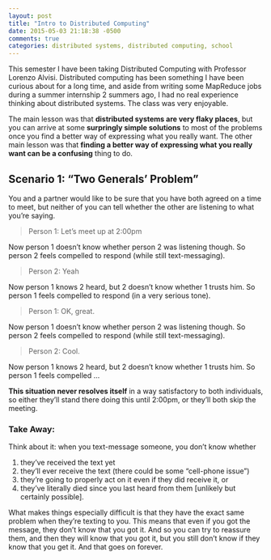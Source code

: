 ```yaml
---
layout: post
title: "Intro to Distributed Computing"
date: 2015-05-03 21:18:38 -0500
comments: true
categories: distributed systems, distributed computing, school
---
```


This semester I have been taking Distributed Computing with Professor Lorenzo
Alvisi. Distributed computing has been something I have been curious about for
a long time, and aside from writing some MapReduce jobs during a summer
internship 2 summers ago, I had no real experience thinking about distributed
systems. The class was very enjoyable.

The main lesson was that **distributed systems are very flaky places**, but you
can arrive at some **surpringly simple solutions** to most of the problems once
you find a better way of expressing what you really want. The other main lesson
was that **finding a better way of expressing what you really want can be a
confusing** thing to do.

## Scenario 1: “Two Generals’ Problem”
You and a partner would like to be sure that you have both agreed on a time to
meet, but neither of you can tell whether the other are listening to what
you’re saying.

> Person 1: Let’s meet up at 2:00pm

Now person 1 doesn’t know whether person 2 was listening though. So person 2
feels compelled to respond (while still text-messaging).

> Person 2: Yeah

<!-- more -->

Now person 1 knows 2 heard, but 2 doesn’t know whether 1 trusts him. So person
1 feels compelled to respond (in a very serious tone).

> Person 1: OK, great.

Now person 1 doesn’t know whether person 2 was listening though. So person 2
feels compelled to respond (while still text-messaging).

> Person 2: Cool.

Now person 1 knows 2 heard, but 2 doesn’t know whether 1 trusts him. So person
1 feels compelled …

**This situation never resolves itself** in a way satisfactory to both
individuals, so either they’ll stand there doing this until 2:00pm, or they’ll
both skip the meeting.

### Take Away:
Think about it: when you text-message someone, you don’t know whether

1.  they’ve received the text yet
2.  they’ll ever receive the text (there could be some “cell-phone issue”)
3.  they’re going to properly act on it even if they did receive it, or
4.  they’ve literally died since you last heard from them [unlikely but
    certainly possible].

What makes things especially difficult is that they have the exact same problem
when they’re texting to you. This means that even if you got the message, they
don’t know that you got it. And so you can try to reassure them, and then they
will know that you got it, but you still don’t know if they know that you get
it. And that goes on forever.
